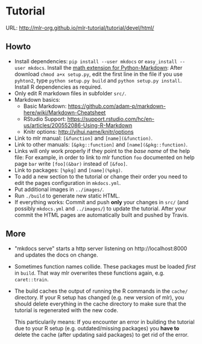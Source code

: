 # Tutorial
URL: http://mlr-org.github.io/mlr-tutorial/tutorial/devel/html/

## Howto
* Install dependencies:
  `pip install --user mkdocs` or `easy_install --user mkdocs`.
  Install the [math extension for Python-Markdown](https://github.com/mitya57/python-markdown-math):
  After download `chmod a+x setup.py`, edit the first line in the file if you use `pyhton2`, type `python setup.py build` and `python setup.py install`.
  Install R dependencies as required.
* Only edit R markdown files in subfolder `src/`.
* Markdown basics:
  * Basic Markdown: https://github.com/adam-p/markdown-here/wiki/Markdown-Cheatsheet
  * RStudio Support: https://support.rstudio.com/hc/en-us/articles/200552086-Using-R-Markdown
  * Knitr options: http://yihui.name/knitr/options
* Link to mlr manual: `[&function]` and `[name](&function)`.
* Link to other manuals: `[&pkg::function]` and `[name](&pkg::function)`.
* Links will only work properly if they point to the *base name* of the help file:
  For example, in order to link to mlr function `foo` documented on help page `bar` write
  `[foo](&bar)` instead of `[&foo]`.
* Link to packages: `[%pkg]` and `[name](%pkg)`.
* To add a new section to the tutorial or change their order you need to edit the pages configuration in `mkdocs.yml`.
* Put additional images in `../images/`.
* Run `./build` to generate new static HTML.
* If everything works:
  Commit and push **only** your changes in `src/` (and possibly `mkdocs.yml` and `../images/`) to update
  the tutorial.
  After your commit the HTML pages are automatically built and pushed by Travis.
  

## More
* "mkdocs serve" starts a http server listening on http://localhost:8000
  and updates the docs on change.
* Sometimes function names collide. These packages must be loaded _first_
  in `build`. That way mlr overwrites these functions again, e.g. `caret::train`.
* The build caches the output of running the R commands in the `cache/` directory.
  If your R setup has changed (e.g. new version of mlr), you should delete
  everything in the cache directory to make sure that the tutorial is
  regenerated with the new code.

  This particularily means: If you encounter an error in building the tutorial
  due to your R setup (e.g. outdated/missing packages) you **have to** delete
  the cache (after updating said packages) to get rid of the error. 
